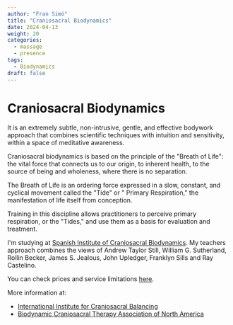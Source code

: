 ```yaml
---
author: "Fran Simó"
title: "Craniosacral Biodynamics"
date: 2024-04-13
weight: 20
categories:
  - massage
  - presence
tags:
  - Biodynamics
draft: false
---
```


# Craniosacral Biodynamics

It is an extremely subtle, non-intrusive, gentle, and effective bodywork approach that combines scientific techniques
with intuition and sensitivity, within a space of meditative awareness.

Craniosacral biodynamics is based on the principle of the "Breath of Life": the vital force that connects us to our
origin, to inherent health, to the source of being and wholeness, where there is no separation.

The Breath of Life is an ordering force expressed in a slow, constant, and cyclical movement called the "Tide" or "
Primary Respiration," the manifestation of life itself from conception.

Training in this discipline allows practitioners to perceive primary respiration, or the "Tides," and use them as a
basis for evaluation and treatment.

I'm studying at [Spanish Institute of Craniosacral Biodynamics](https://biodinamicacraneosacral.org/es/que-es-2/). My
teachers approach combines the views of Andrew Taylor Still, William G. Sutherland, Rollin Becker, James S. Jealous,
John Upledger, Franklyn Sills and Ray Castelino.

You can check prices and service limitations [here](../prices/). 

More information at:
- [International Institute for Craniosacral Balancing](https://www.icsb.ch/en/biodynamik/)
- [Biodynamic Craniosacral Therapy Association of North America](https://www.craniosacraltherapy.org/what-is-bcst-)
